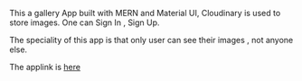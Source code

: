 This a gallery App built with MERN and Material UI, Cloudinary is used to store images. One can Sign In , Sign Up. 

The speciality of this app is that only user can see their images , not anyone else.

The applink is [here](https://image-client.onrender.com)
